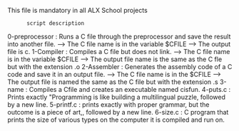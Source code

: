 This file is mandatory in all ALX School projects

     	  script description

0-preprocessor : Runs a C file through the preprocessor and save the result into another file.
--> The C file name is in the variable $CFILE
--> The output file is c.
1-Compiler : Compiles a C file but does not link.
--> The C file name is in the variable $CFILE
--> The output file name is the same as the C fle but with the extension .o
2-Assembler : Generates the assembly code of a C code and save it in an output file.
--> The C file name is in the $CFILE
--> The output file is named the same as the C file but with the extension .s
3-name : Compiles a Cfile and creates an executable named cisfun.
4-puts.c : Prints exactly "Programming is like building a multilingual puzzle, followed by a new line.
5-printf.c :  prints exactly with proper grammar, but the outcome is a piece of art,, followed by a new line.
6-size.c :  C program that prints the size of various types on the computer it is compiled and run on.